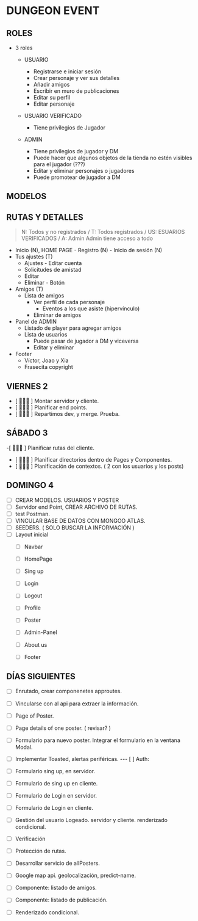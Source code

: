 # DUNGEON EVENT

## ROLES

- 3 roles

  - USUARIO

    - Registrarse e iniciar sesión
    - Crear personaje y ver sus detalles
    - Añadir amigos
    - Escribir en muro de publicaciones
    - Editar su perfil
    - Editar personaje

  - USUARIO VERIFICADO

    - Tiene privilegios de Jugador

  - ADMIN

    - Tiene privilegios de jugador y DM
    - Puede hacer que algunos objetos de la tienda no estén visibles para el jugador (???)
    - Editar y eliminar personajes o jugadores
    - Puede promotear de jugador a DM



 ## MODELOS

## RUTAS Y DETALLES

> N: Todos y no registrados / T: Todos registrados / US: ESUARIOS VERIFICADOS / A: Admin
> Admin tiene acceso a todo

- Inicio (N), HOME PAGE - Registro (N) - Inicio de sesión (N)
- Tus ajustes (T)
  - Ajustes - Editar cuenta
  - Solicitudes de amistad
  - Editar
  - Eliminar - Botón
- Amigos (T)
  - Lista de amigos
    - Ver perfil de cada personaje
      - Eventos a los que asiste (hipervínculo)
    - Eliminar de amigos
- Panel de ADMIN
  - Listado de player para agregar amigos
  - Lista de usuarios
    - Puede pasar de jugador a DM y viceversa
    - Editar y eliminar
- Footer
  - Víctor, Joao y Xia
  - Frasecita copyright

## VIERNES 2
- [ 🧙🏽‍♂️ ] Montar servidor y cliente.
- [ 🧙🏽‍♂️ ] Planificar end points.
- [ 🧙🏽‍♂️ ] Repartimos dev, y merge. Prueba.


## SÁBADO 3

  -[ 🧙🏽‍♂️ ] Planificar rutas del cliente.
  - [ 🧙🏽‍♂️ ] Planificar directorios dentro de Pages y Componentes.
  - [ 🧙🏽‍♂️ ] Planificación de contextos. ( 2 con los usuarios y los posts)

## DOMINGO 4
  - [  ] CREAR MODELOS. USUARIOS Y POSTER 
  - [  ] Servidor end Point, CREAR ARCHIVO DE RUTAS. 
  - [  ] test Postman.
  - [  ] VINCULAR BASE DE DATOS CON MONGOO ATLAS.
  - [  ] SEEDERS. ( SOLO BUSCAR LA INFORMACIÓN )
- [  ] Layout inicial
  - [  ] Navbar
  - [  ] HomePage 
  - [  ] Sing up 
  - [  ] Login 
  - [  ] Logout 
  - [  ] Profile
  - [  ] Poster
  - [  ] Admin-Panel
  - [  ] About us
  - [  ] Footer


## DÍAS SIGUIENTES

- [ ] Enrutado, crear componenetes approutes.
- [ ] Vincularse con al api para extraer la información.
- [ ] Page of Poster.
- [ ] Page details of one poster. ( revisar? )
- [ ] Formulario para nuevo poster. Integrar el formulario en la ventana Modal.
- [ ] Implementar Toasted, alertas periféricas.
--- [ ] Auth:
- [ ] Formulario sing up, en servidor.
- [ ] Formulario de sing up en cliente.
- [ ] Formulario de Login en servidor.
- [ ] Formulario de Login en cliente.
- [ ] Gestión del usuario Logeado. servidor y cliente. renderizado condicional.
- [ ] Verificación
- [ ] Protección de rutas.



- [ ] Desarrollar servicio de allPosters.
- [ ] Google map api. geolocalización, predict-name.
- [ ] Componente: listado de amigos.
- [ ] Componente: listado de publicación.
- [ ] Renderizado condicional.





